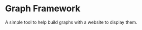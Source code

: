 Graph Framework
===============

A simple tool to help build graphs with a website to display them.
